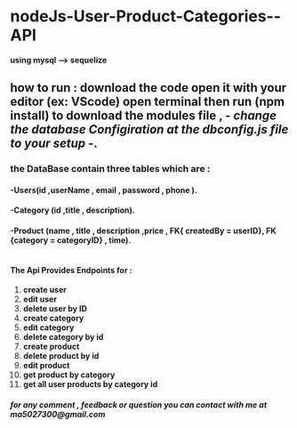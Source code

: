 # nodeJs-User-Product-Categories--API
**using mysql --> sequelize**
## how to run : download the code open it with your editor (ex: VScode) open terminal then run (npm install) to download the modules file , - *change the database Configiration at the dbconfig.js file to your setup* -.

### the DataBase contain three tables which are :
#### -Users(id ,userName , email , password , phone ).
#### -Category  (id ,title , description).
#### -Product (name , title , description ,price , FK{ createdBy = userID}, FK {category = categoryID} , time).
#### </br>The Api Provides Endpoints for : 
1. **create user**	
2. **edit user**
3. **delete user by ID**
4. **create category**
5. **edit category**
6. **delete category by id**
7. **create  product**
8. **delete product by id**
9. **edit product**
10. **get product  by category**
11. __get all user products by category id__ </br>
 
##### for any comment , feedback or question you can *contact with me at*  __ma5027300@gmail.com__
